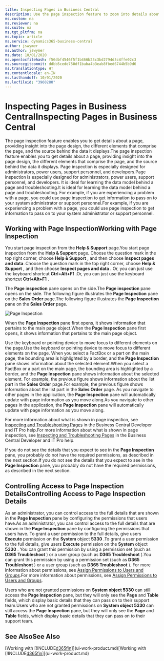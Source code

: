 ```yaml
---
title: Inspecting Pages in Business Central
description: Use the page inspection feature to zoom into details about the page design and data source. Page inspector is ideal for troubleshooting issues with your data.
ms.custom: na
ms.reviewer: na
ms.suite: na
ms.tgt_pltfrm: na
ms.topic: article
ms.service: dynamics365-business-central
author: jswymer
ms.author: jswymer
ms.date: 10/01/2020
ms.openlocfilehash: f56dbf4546f5f1b466b23c3bd2794d3c4ffe02c3
ms.sourcegitcommit: ddbb5cede750df1baba4b3eab8fbed6744b5b9d6
ms.translationtype: HT
ms.contentlocale: en-IN
ms.lasthandoff: 10/01/2020
ms.locfileid: "3960280"
---
```

# <a name="inspecting-pages-in-business-central"></a><span data-ttu-id="ad6b1-104">Inspecting Pages in Business Central</span><span class="sxs-lookup"><span data-stu-id="ad6b1-104">Inspecting Pages in Business Central</span></span>

<span data-ttu-id="ad6b1-105">The page inspection feature enables you to get details about a page, providing insight into the page design, the different elements that comprise the page, and the source behind the data it displays.</span><span class="sxs-lookup"><span data-stu-id="ad6b1-105">The page inspection feature enables you to get details about a page, providing insight into the page design, the different elements that comprise the page, and the source behind the data it displays.</span></span> <span data-ttu-id="ad6b1-106">Page inspection is especially designed for administrators, power users, support personnel, and developers.</span><span class="sxs-lookup"><span data-stu-id="ad6b1-106">Page inspection is especially designed for administrators, power users, support personnel, and developers.</span></span> <span data-ttu-id="ad6b1-107">It is ideal for learning the data model behind a page and troubleshooting.</span><span class="sxs-lookup"><span data-stu-id="ad6b1-107">It is ideal for learning the data model behind a page and troubleshooting.</span></span> <span data-ttu-id="ad6b1-108">For example, if you are experiencing a problem with a page, you could use page inspection to get information to pass on to your system administrator or support personnel.</span><span class="sxs-lookup"><span data-stu-id="ad6b1-108">For example, if you are experiencing a problem with a page, you could use page inspection to get information to pass on to your system administrator or support personnel.</span></span>

## <a name="working-with-page-inspection"></a><span data-ttu-id="ad6b1-109">Working with Page Inspection</span><span class="sxs-lookup"><span data-stu-id="ad6b1-109">Working with Page Inspection</span></span>

<span data-ttu-id="ad6b1-110">You start page inspection from the **Help & Support** page.</span><span class="sxs-lookup"><span data-stu-id="ad6b1-110">You start page inspection from the **Help & Support** page.</span></span> <span data-ttu-id="ad6b1-111">Choose the question mark in the top right corner, choose **Help & Support** , and then choose **Inspect pages and data** .</span><span class="sxs-lookup"><span data-stu-id="ad6b1-111">Choose the question mark in the top right corner, choose **Help & Support** , and then choose **Inspect pages and data** .</span></span> <span data-ttu-id="ad6b1-112">Or, you can just use the keyboard shortcut **Ctrl+Alt+F1** .</span><span class="sxs-lookup"><span data-stu-id="ad6b1-112">Or, you can just use the keyboard shortcut **Ctrl+Alt+F1** .</span></span>

<span data-ttu-id="ad6b1-113">The **Page inspection** pane opens on the side.</span><span class="sxs-lookup"><span data-stu-id="ad6b1-113">The **Page inspection** pane opens on the side.</span></span> <span data-ttu-id="ad6b1-114">The following figure illustrates the **Page Inspection** pane on the **Sales Order** page.</span><span class="sxs-lookup"><span data-stu-id="ad6b1-114">The following figure illustrates the **Page Inspection** pane on the **Sales Order** page.</span></span>

![Page Inspection](media/page-inspection-example.png)

<span data-ttu-id="ad6b1-116">When the **Page Inspection** pane first opens, it shows information that pertains to the main page object.</span><span class="sxs-lookup"><span data-stu-id="ad6b1-116">When the **Page Inspection** pane first opens, it shows information that pertains to the main page object.</span></span>

<span data-ttu-id="ad6b1-117">Use the keyboard or pointing device to move focus to different elements on the page.</span><span class="sxs-lookup"><span data-stu-id="ad6b1-117">Use the keyboard or pointing device to move focus to different elements on the page.</span></span> <span data-ttu-id="ad6b1-118">When you select a FactBox or a part on the main page, the bounding area is highlighted by a border, and the **Page Inspection** pane shows information about the selected element.</span><span class="sxs-lookup"><span data-stu-id="ad6b1-118">When you select a FactBox or a part on the main page, the bounding area is highlighted by a border, and the **Page Inspection** pane shows information about the selected element.</span></span> <span data-ttu-id="ad6b1-119">For example, the previous figure shows information about the list part in the **Sales Order** page.</span><span class="sxs-lookup"><span data-stu-id="ad6b1-119">For example, the previous figure shows information about the list part in the **Sales Order** page.</span></span> <span data-ttu-id="ad6b1-120">As you navigate to other pages in the application, the **Page Inspection** pane will automatically update with page information as you move along.</span><span class="sxs-lookup"><span data-stu-id="ad6b1-120">As you navigate to other pages in the application, the **Page Inspection** pane will automatically update with page information as you move along.</span></span>

<span data-ttu-id="ad6b1-121">For more information about what is shown in page inspection, see [Inspecting and Troubleshooting Pages](/dynamics365/business-central/dev-itpro/developer/devenv-inspecting-pages) in the Business Central Developer and IT Pro help.</span><span class="sxs-lookup"><span data-stu-id="ad6b1-121">For more information about what is shown in page inspection, see [Inspecting and Troubleshooting Pages](/dynamics365/business-central/dev-itpro/developer/devenv-inspecting-pages) in the Business Central Developer and IT Pro help.</span></span>

<span data-ttu-id="ad6b1-122">If you do not see the details that you expect to see in the **Page Inspection** pane, you probably do not have the required permissions, as described in the next section.</span><span class="sxs-lookup"><span data-stu-id="ad6b1-122">If you do not see the details that you expect to see in the **Page Inspection** pane, you probably do not have the required permissions, as described in the next section.</span></span>

## <a name="controlling-access-to-page-inspection-details"></a><span data-ttu-id="ad6b1-123">Controlling Access to Page Inspection Details</span><span class="sxs-lookup"><span data-stu-id="ad6b1-123">Controlling Access to Page Inspection Details</span></span>

<span data-ttu-id="ad6b1-124">As an administrator, you can control access to the full details that are shown in the **Page Inspection** pane by configuring the permissions that users have.</span><span class="sxs-lookup"><span data-stu-id="ad6b1-124">As an administrator, you can control access to the full details that are shown in the **Page Inspection** pane by configuring the permissions that users have.</span></span> <span data-ttu-id="ad6b1-125">To grant a user permission to the full details, give users **Execute** permission on the **System** object **5330** .</span><span class="sxs-lookup"><span data-stu-id="ad6b1-125">To grant a user permission to the full details, give users **Execute** permission on the **System** object **5330** .</span></span> <span data-ttu-id="ad6b1-126">You can grant this permission by using a permission set (such as **D365 Troubleshoot** ) or a user group (such as **D365 Troubleshoot** ).</span><span class="sxs-lookup"><span data-stu-id="ad6b1-126">You can grant this permission by using a permission set (such as **D365 Troubleshoot** ) or a user group (such as **D365 Troubleshoot** ).</span></span> <span data-ttu-id="ad6b1-127">For more information about permissions, see [Assign Permissions to Users and Groups](ui-define-granular-permissions.md).</span><span class="sxs-lookup"><span data-stu-id="ad6b1-127">For more information about permissions, see [Assign Permissions to Users and Groups](ui-define-granular-permissions.md).</span></span>

<span data-ttu-id="ad6b1-128">Users who are not granted permissions on **System object 5330** can still access the **Page Inspection** pane, but they will only see the **Page** and **Table** fields, which display basic details that they can pass on to their support team.</span><span class="sxs-lookup"><span data-stu-id="ad6b1-128">Users who are not granted permissions on **System object 5330** can still access the **Page Inspection** pane, but they will only see the **Page** and **Table** fields, which display basic details that they can pass on to their support team.</span></span>

## <a name="see-also"></a><span data-ttu-id="ad6b1-129">See Also</span><span class="sxs-lookup"><span data-stu-id="ad6b1-129">See Also</span></span>

<span data-ttu-id="ad6b1-130">[Working with [!INCLUDE[d365fin](includes/d365fin_md.md)]](ui-work-product.md)</span><span class="sxs-lookup"><span data-stu-id="ad6b1-130">[Working with [!INCLUDE[d365fin](includes/d365fin_md.md)]](ui-work-product.md)</span></span>  

